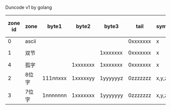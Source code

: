 
Duncode v1 by golang

| zone id | zone  | byte1     | byte2     | byte3    | tail     | symbols | languages             | bytes pre char |
|---------|-------|-----------|-----------|----------|----------|---------|-----------------------|----------------|
|       0 | ascii |           |           |          | 0xxxxxxx | x       | ascii                 |              1 |
|       1 | 双节  |           |           | 1xxxxxxx | 0xxxxxxx | x       | 0x0080~0x07ff, HanZI… |              2 |
|       4 | 孤字  |           | 1xxxxxxx  | 1xxxxxxx | 0xxxxxxx | x       | rare                  |              3 |
|       2 | 8位字 | 111nnxxx  | 1xxxxxyy  | 1yyyyyyz | 0zzzzzzz | x,y,z   | Greek…                |           1.33 |
|       3 | 7位字 | 1nnnnnnn  | 1xxxxxxx  | 1yyyyyyy | 0zzzzzzz | x,y,z   | Devanagari…           |           1.33 |
